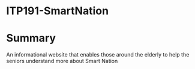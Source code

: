 # ITP191-SmartNation
# Summary
An informational website that enables those around the elderly to help the seniors understand more about Smart Nation
